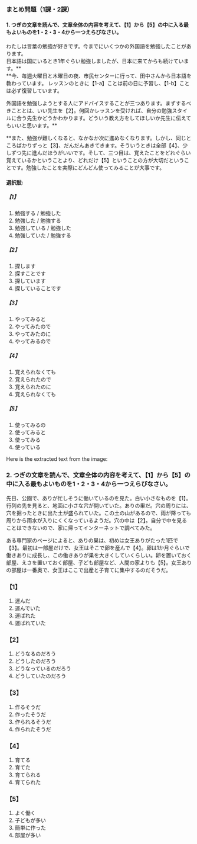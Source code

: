 
### **まとめ問題（1課・2課）**  
#### **1. つぎの文章を読んで、文章全体の内容を考えて、【1】から【5】の中に入る最もよいものを1・2・3・4から一つえらびなさい。**  


わたしは言葉の勉強が好きです。今までにいくつかの外国語を勉強したことがあります。  
日本語は国にいるとき1年ぐらい勉強しましたが、日本に来てからも続けています。**  
**今、毎週火曜日と木曜日の夜、市民センターに行って、田中さんから日本語を教わっています。 
レッスンのときに【1-a】ことは前の日に予習し、【1-b】ことは必ず復習しています。

外国語を勉強しようとする人にアドバイスすることが三つあります。まずするべきこととは、いい先生を【2】。何回かレッスンを受ければ、自分の勉強スタイルに合う先生かどうかわかります。どういう教え方をしてほしいか先生に伝えてもいいと思います。**  

**また、勉強が難しくなると、なかなか次に進めなくなります。しかし、同じところばかりずっと【3】、だんだんあきてきます。そういうときは全部【4】、少しずつ先に進んだほうがいいです。そして、三つ目は、覚えたことをどれぐらい覚えているかということより、どれだけ【5】ということの方が大切だということです。勉強したことを実際にどんどん使ってみることが大事です。


#### **選択肢:**  
##### **【1】**  
1. 勉強する / 勉強した  
2. 勉強した / 勉強する  
3. 勉強している / 勉強した  
4. 勉強していた / 勉強する  

##### **【2】**  
1. 探します  
2. 探すことです  
3. 探しています  
4. 探していることです  

##### **【3】**  
1. やってみると  
2. やってみたので  
3. やってみたのに  
4. やってみるので  

##### **【4】**  
1. 覚えられなくても  
2. 覚えられたので  
3. 覚えられたのに  
4. 覚えられなくても  

##### **【5】**  
1. 使ってみるの  
2. 使ってみると  
3. 使ってみる  
4. 使っている  

Here is the extracted text from the image:

### **2. つぎの文章を読んで、文章全体の内容を考えて、【1】から【5】の中に入る最もよいものを1・2・3・4から一つえらびなさい。**  

先日、公園で、ありが忙しそうに働いているのを見た。白い小さなものを【1】。
行列の先を見ると、地面に小さな穴が開いていた。ありの巣だ。穴の周りには、穴を掘ったときに出た土が盛られていた。この土の山があるので、雨が降っても周りから雨水が入りにくくなっているようだ。穴の中は【2】。自分で中を見ることはできないので、家に帰ってインターネットで調べてみた。 

ある専門家のページによると、ありの巣は、初めは女王ありがたった1匹で【3】。最初は一部屋だけで、女王はそこで卵を産んで【4】。卵は1か月ぐらいで働きありに成長し、この働きありが巣を大きくしていくらしい。卵を置いておく部屋、えさを置いておく部屋、子ども部屋など、人間の家よりも【5】。女王ありの部屋は一番奥で、女王はここで出産と子育てに集中するのだそうだ。

### **【1】**  
1. 運んだ  
2. 運んでいた  
3. 運ばれた  
4. 運ばれていた  

### **【2】**  
1. どうなるのだろう  
2. どうしたのだろう  
3. どうなっているのだろう  
4. どうしていたのだろう  

### **【3】**  
1. 作るそうだ  
2. 作ったそうだ  
3. 作られるそうだ  
4. 作られたそうだ  

### **【4】**  
1. 育てる  
2. 育てた  
3. 育てられる  
4. 育てられた  

### **【5】**  
1. よく働く  
2. 子どもが多い  
3. 簡単に作った  
4. 部屋が多い  
